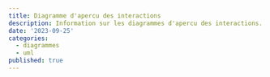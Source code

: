 ```yaml
---
title: Diagramme d'apercu des interactions
description: Information sur les diagrammes d'apercu des interactions.
date: '2023-09-25'
categories:
  - diagrammes
  - uml
published: true
---
```

